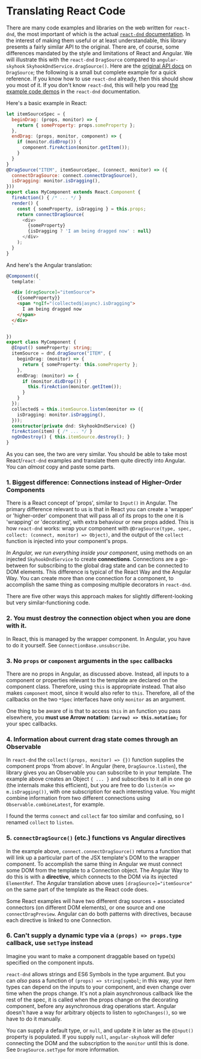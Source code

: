 # Translating React Code


There are many code examples and libraries on the web written for `react-dnd`,
the most important of which is the actual [`react-dnd`
documentation](http://react-dnd.github.io/react-dnd/docs-overview.html). In the
interest of making them useful or at least understandable, this library presents
a fairly similar API to the original. There are, of course, some differences
mandated by the style and limitations of React and Angular. We will illustrate
this with the `react-dnd` `DragSource` compared to `angular-skyhook`
`SkyhookDndService.dragSource()`. Here are the [original API
docs](http://react-dnd.github.io/react-dnd/docs-drag-source.html) on
`DragSource`; the following is a small but complete example for a quick
reference. If you know how to use `react-dnd` already, then this should show you
most of it. If you don't know `react-dnd`, this will help you read [the example
code demos][react-examples] in the `react-dnd` documentation.

[react-examples]: http://react-dnd.github.io/react-dnd/examples-chessboard-tutorial-app.html

Here's a basic example in React:

```javascript
let itemSourceSpec = {
  beginDrag: (props, monitor) => {
    return { someProperty: props.someProperty };
  },
  endDrag: (props, monitor, component) => {
    if (monitor.didDrop()) {
      component.fireAction(monitor.getItem());
    }
  }
}
@DragSource("ITEM", itemSourceSpec, (connect, monitor) => ({
  connectDragSource: connect.connectDragSource(),
  isDragging: monitor.isDragging(),
}))
export class MyComponent extends React.Component {
  fireAction() { /* ... */ }
  render() {
    const { someProperty, isDragging } = this.props;
    return connectDragSource(
      <div>
        {someProperty}
        {isDragging ? 'I am being dragged now' : null}
      </div>
    );
  }
}
```

And here's the Angular translation:

```typescript
@Component({
  template: `
```

```html
  <div [dragSource]="itemSource">
    {{someProperty}}
    <span *ngIf="(collected$|async).isDragging">
      I am being dragged now
    </span>
  </div>
  `
```

```typescript
})
export class MyComponent {
  @Input() someProperty: string;
  itemSource = dnd.dragSource("ITEM", {
    beginDrag: (monitor) => {
      return { someProperty: this.someProperty };
    },
    endDrag: (monitor) => {
      if (monitor.didDrop()) {
        this.fireAction(monitor.getItem());
      }
    }
  });
  collected$ = this.itemSource.listen(monitor => ({
    isDragging: monitor.isDragging(),
  }));
  constructor(private dnd: SkyhookDndService) {}
  fireAction(item) { /* ... */ }
  ngOnDestroy() { this.itemSource.destroy(); }
}
```

As you can see, the two are very similar. You should be able to take most
React/`react-dnd` examples and translate them quite directly into Angular. You
can _almost_ copy and paste some parts.

### 1. Biggest difference: Connections instead of Higher-Order Components

There is a React concept of 'props', similar to `Input()` in Angular. The
primary difference relevant to us is that in React you can create a 'wrapper' or
'higher-order' component that will pass all of its props to the one it is
'wrapping' or 'decorating', with extra behaviour or new props added. This is how
`react-dnd` works: wrap your component with `@DragSource(type, spec, collect:
(connect, monitor) => Object)`, and the output of the  `collect` function is
injected into your component's props.

_In Angular, we run everything inside your component_, using methods on an
injected `SkyhookDndService` to create **connections**. Connections are a go-between
for subscribing to the global drag state and can be connected to DOM
elements. This difference is typical of the React Way and the Angular Way. You
can create more than one connection for a component, to accomplish the same
thing as composing multiple decorators in `react-dnd`.

There are five other ways this approach makes for slightly different-looking but
very similar-functioning code.

### 2. You must destroy the connection object when you are done with it.

In React, this is managed by the wrapper component. In Angular, you have to do
it yourself. See `ConnectionBase.unsubscribe`.


### 3. No `props` or `component` arguments in the `spec` callbacks

There are no props in Angular, as discussed above. Instead, all inputs to a component
or properties relevant to the template are declared on the component class.
Therefore, using `this` is appropriate instead. That also makes `component`
moot, since it would also refer to `this`. Therefore, all of the callbacks on the
two `*Spec` interfaces have only `monitor` as an argument.

One thing to be aware of is that to access `this` in an function you pass
elsewhere, you **must use Arrow notation: `(arrow) => this.notation;`** for your
spec callbacks.


### 4. Information about current drag state comes through an Observable

In `react-dnd` the `collect((props, monitor) => {})` function supplies the
component props 'from above'. In Angular (here, `DragSource.listen`), the
library gives you an Observable you can subscribe to in your template. The
example above creates an Object `{ ... }` and subscribes to it all in one go
(the internals make this efficient), but you are free to do `listen(m =>
m.isDragging())`, with one subscription for each interesting value. You might
combine information from two different connections using
`Observable.combineLatest`, for example.

I found the terms `connect` and `collect` far too similar and confusing, so
I renamed `collect` to `listen`.

### 5. `connectDragSource()` (etc.) functions vs Angular directives

In the example above, `connect.connectDragSource()` returns a function that will
link up a particular part of the JSX template's DOM to the wrapper component. To
accomplish the same thing in Angular we must connect some DOM from the template
to a Connection object. The Angular Way to do this is with a __directive__,
which connects to the DOM via its injected `ElementRef`. The Angular translation
above uses `[dragSource]="itemSource"` on the same part of the template as the
React code does.

Some React examples will have two different drag sources + associated connectors
(on different DOM elements), or one source and one `connectDragPreview`. Angular
can do both patterns with directives, because each directive is linked to one Connection.

### 6. Can't supply a dynamic type via a `(props) => props.type` callback, use `setType` instead

Imagine you want to make a component draggable based on type(s) specified on the
component inputs.

`react-dnd` allows strings and ES6 Symbols in the type argument. But you can
_also_ pass a function  of `(props) => string|symbol`; in this way, your item
types can depend on the inputs to your component, and even change over time when
the props change. It's not a plain asynchronous callback like the rest of the
spec, it is called when the props change on the decorating component, before any
asynchronous drag operations start. Angular doesn't have a way for arbitrary
objects to listen to `ngOnChanges()`, so we have to do it manually.

You can supply a default type, or `null`, and update it in later as the
`@Input()` property is populated. If you supply `null`, `angular-skyhook` will
defer connecting the DOM and the subscription to the `monitor` until this is
done. See `DragSource.setType` for more information.

